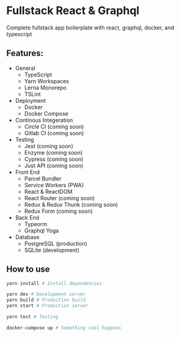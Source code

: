 # Fullstack React & Graphql

Complete fullstack app boilerplate with react, graphql, docker, and typescript

## Features:

- General
  - TypeScript
  - Yarn Workspaces
  - Lerna Monorepo
  - TSLint
- Deployment
  - Docker
  - Docker Compose
- Continous Integeration
  - Circle CI (coming soon)
  - Gitlab CI (coming soon)
- Testing
  - Jest (coming soon)
  - Enzyme (coming soon)
  - Cypress (coming soon)
  - Just API (coming soon)
- Front End
  - Parcel Bundler
  - Service Workers (PWA)
  - React & ReactDOM
  - React Router (coming soon)
  - Redux & Redux Thunk (coming soon)
  - Redux Form (coming soon)
- Back End
  - Typeorm
  - Graphql Yoga
- Database
  - PostgreSQL (production)
  - SQLite (development)

## How to use

```sh
yarn install # Install dependencies

yarn dev # Development server
yarn build # Production build
yarn start # Production server

yarn test # Testing

docker-compose up # Something cool happens
```
